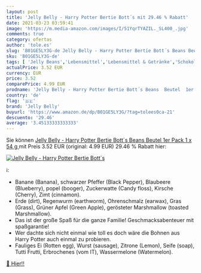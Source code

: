 ```yaml
---
layout: post
title: 'Jelly Belly - Harry Potter Bertie Bott´s mit 29.46 % Rabatt'
date: 2021-03-23 03:59:41
image: 'https://m.media-amazon.com/images/I/51YqrTYAZIL._SL400_.jpg'
comments: true
category: ofertas
author: 'tole.es'
slug: 'B01GE5LY3G-de Jelly Belly - Harry Potter Bertie Bott´s Beans Beutel 1er...'
sku: 'B01GE5LY3G-de'
tags: [ 'Jelly Beans','Lebensmittel','Lebensmittel & Getränke','Schokolade & Süßigkeiten','Süßigkeiten & Knabbereien','jelly belly', ]
actualPrice: 3.52 EUR
currency: EUR
price: 3.52
comparePrice: 4.99 EUR
prodname: 'Jelly Belly - Harry Potter Bertie Bott´s Beans  Beutel  1er Pack  1 x 54 g '
country: 'de'
flag: '🇩🇪'
brand: 'Jelly Belly'
buyurl: 'https://www.amazon.de/dp/B01GE5LY3G/?tag=tolees0ca-21'
descuento: '29.46'
average: '3.45133333333333'
---
```


Sie können [Jelly Belly - Harry Potter Bertie Bott´s Beans  Beutel  1er Pack  1 x 54 g ](https://www.amazon.de/dp/B01GE5LY3G/?tag=tolees0ca-21) mit Preis 3.52 EUR (original: 4.99 EUR) 29.46 % Rabatt hier:

[![Jelly Belly - Harry Potter Bertie Bott´s](https://m.media-amazon.com/images/I/51YqrTYAZIL._SL400_.jpg)](https://www.amazon.de/dp/B01GE5LY3G/?tag=tolees0ca-21)

ℹ️:

- Banane (Banana), schwarzer Pfeffer (Black Pepper), Blaubeere (Blueberry), popel (booger), Zuckerwatte (Candy floss), Kirsche (Cherry), Zimt (cinnamon).
- Erde (dirt), Regenwurm (earthworm), Ohrenschmalz (earwax), Gras (Grass), Grüner Apfel (Green Apple), gerösteter Marshmallow (toasted Marshmallow).
- Das ist der große Spaß für die ganze Familie! Geschmacksabenteuer mit spaßgarantie!
- Wer dachte sich nicht einmal wie toll es doch wäre die Bohnen aus Harry Potter auch einmal zu probieren.
- Fauliges Ei (Rotten egg), Wurst (sausage), Zitrone (Lemon), Seife (soap), Tutti Frutti, Erbrochenes (vom IT), Wassermelone (Watermelon).

[🛒 Hier!!](https://www.amazon.de/dp/B01GE5LY3G/?tag=tolees0ca-21)
